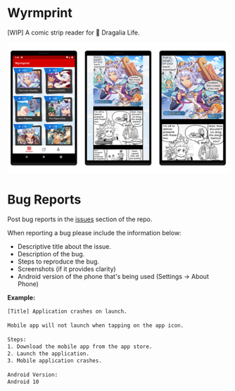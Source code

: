 # Wyrmprint
[WIP] A comic strip reader for   :dragon: Dragalia Life.

![](https://github.com/arsonistAnt/Wyrmprint/blob/master/readme_assets/show_case.jpg)

# Bug Reports
Post bug reports in the [issues](https://github.com/arsonistAnt/Wyrmprint/issues) section of the repo.

When reporting a bug please include the information below:
- Descriptive title about the issue.
- Description of the bug.
- Steps to reproduce the bug.
- Screenshots (if it provides clarity)
- Android version of the phone that's being used (Settings -> About Phone)

**Example:**
```
[Title] Application crashes on launch.

Mobile app will not launch when tapping on the app icon.

Steps:
1. Download the mobile app from the app store.
2. Launch the application.
3. Mobile application crashes.

Android Version:
Android 10
```

